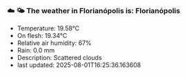 ### ☁️ 🌤️  The weather in Florianópolis is: Florianópolis

- Temperature: 19.58°C
- On flesh: 19.34°C
- Relative air humidity: 67%
- Rain: 0.0 mm
- Description: Scattered clouds
- last updated: 2025-08-01T16:25:36.163608
